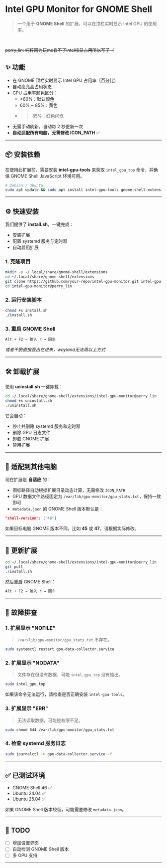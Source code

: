 # Intel GPU Monitor for GNOME Shell

> 一个用于 **GNOME Shell** 的扩展，可以在顶栏实时显示 Intel GPU 的使用率。
<br>

~~perry_lin: 纯粹因为玩mc看不了intel核显占用所以写了（~~

## ✨ 功能
- 在 GNOME 顶栏实时显示 Intel GPU 占用率（百分比）
- 自动高亮高占用状态
- GPU 占用率颜色区分：
  - <60%：默认颜色
  - 60% ~ 85%：黄色
  - >85%：红色闪烁
- 无需手动刷新，自动每 2 秒更新一次
- **自动适配所有电脑，无需修改 ICON_PATH** ✅

---

## 📦 安装依赖

在使用此扩展前，需要安装 **intel-gpu-tools** 来获取 `intel_gpu_top` 命令，并确保 GNOME Shell JavaScript 环境可用。

```bash
# Debian / Ubuntu
sudo apt update && sudo apt install intel-gpu-tools gnome-shell-extensions
```

---

## ⚙️ 快速安装

我们提供了 **install.sh**，一键完成：
- 安装扩展
- 配置 systemd 服务与定时器
- 自动启用扩展

### 1. 克隆项目
```bash
mkdir -p ~/.local/share/gnome-shell/extensions
cd ~/.local/share/gnome-shell/extensions
git clone https://github.com/your-repo/intel-gpu-monitor.git intel-gpu-monitor@perry_lin
cd intel-gpu-monitor@perry_lin
```

### 2. 运行安装脚本
```bash
chmod +x install.sh
./install.sh
```

### 3. 重启 GNOME Shell
```bash
Alt + F2 → 输入 r → 回车
```

*或者干脆直接登出在进来，wayland无法用以上方式*

---

## 🛠 卸载扩展

使用 **uninstall.sh** 一键卸载：
```bash
cd ~/.local/share/gnome-shell/extensions/intel-gpu-monitor@perry_lin
chmod +x uninstall.sh
./uninstall.sh
```

它会自动：
- 停止并删除 systemd 服务和定时器
- 删除 GPU 日志文件
- 卸载 GNOME 扩展
- 禁用扩展

---

## 🧩 适配到其他电脑

现在扩展是 **自适应** 的：
- 图标路径自动根据扩展目录动态计算，无需修改 `ICON_PATH`
- GPU 数据文件路径固定为 `/var/lib/gpu-monitor/gpu_stats.txt`，保持一致即可
- `metadata.json` 的 GNOME Shell 版本默认是：
```json
"shell-version": ["46"]
```
如果目标电脑 GNOME 版本不同，比如 **45** 或 **47**，请根据实际修改。

---

## 🔄 更新扩展

```bash
cd ~/.local/share/gnome-shell/extensions/intel-gpu-monitor@perry_lin
git pull
./install.sh
```

然后重启 GNOME Shell：
```bash
Alt + F2 → 输入 r → 回车
```

---

## 🧩 故障排查

### 1. 扩展显示 "NOFILE"
> `/var/lib/gpu-monitor/gpu_stats.txt` 不存在。
```bash
sudo systemctl restart gpu-data-collector.service
```

### 2. 扩展显示 "NODATA"
> 文件存在但没有数据，可能 `intel_gpu_top` 没有输出。
```bash
sudo intel_gpu_top
```
如果该命令无法运行，请检查是否正确安装 `intel-gpu-tools`。

### 3. 扩展显示 "ERR"
> 无法读取数据，可能是权限不足。
```bash
sudo chmod 644 /var/lib/gpu-monitor/gpu_stats.txt
```

### 4. 检查 systemd 服务日志
```bash
sudo journalctl -u gpu-data-collector.service -f
```

---

## ✅ 已测试环境
- GNOME Shell 46 ✅
- Ubuntu 24.04 ✅
- Ubuntu 25.04 ✅

如果 GNOME Shell 版本较低，可能需要修改 `metadata.json`。

---

## 🧠 TODO
- [ ] 增加设置界面
- [ ] 自动检测 GNOME Shell 版本
- [ ] 多 GPU 支持

---

